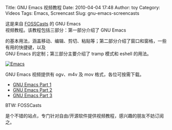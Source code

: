 Title: GNU Emacs 视频教程
Date: 2010-04-04 17:48
Author: toy
Category: Videos
Tags: Emacs, Screencast
Slug: gnu-emacs-screencasts

这是来自 [FOSSCasts](http://fosscasts.com/) 的 GNU Emacs  
视频教程。该教程包括三部分：第一部分介绍了 GNU Emacs  

的基本用法，涵盖移动、编辑、剪切、粘贴等；第二部分介绍了窗口和窗格，一些有用的快捷键，以及  
GNU Emacs 的定制；第三部分主要介绍了 tramp 模式和 eshell 的用法。

[![Emacs](http://i.linuxtoy.org/images/2010/04/emacs-video-thumb.png)](http://i.linuxtoy.org/images/2010/04/emacs-video.png)

GNU Emacs 视频提供有 ogv、m4v 及 mov 格式，各位可按需下载。

+ [GNU Emacs Part
1](http://fosscasts.com/screencasts/27-GNU-Emacs-Part-1)  
+ [GNU Emacs Part
2](http://fosscasts.com/screencasts/28-GNU-Emacs-Part-2)  
+ [GNU Emacs Part
3](http://fosscasts.com/screencasts/29-GNU-Emacs-Part-3)

BTW: FOSSCasts  

是个不错的站点，专门针对自由/开源软件提供视频教程，感兴趣的朋友不妨订阅之。
